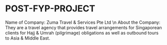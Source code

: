 # POST-FYP-PROJECT

Name of Company: Zuma Travel & Services Pte Ltd \n
About the Company: They are a travel agency that provides travel arrangements for Singaporean clients for Hajj & Umrah (pilgrimage) obligations as well as outbound tours to Asia & Middle East. 